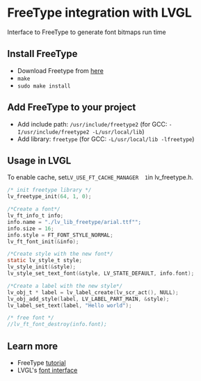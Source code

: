 # FreeType integration with LVGL
Interface to FreeType to generate font bitmaps run time

## Install FreeType
- Download Freetype from [here](https://sourceforge.net/projects/freetype/files/)
- `make`
- `sudo make install`

## Add FreeType to your project
- Add include path: `/usr/include/freetype2` (for GCC: `-I/usr/include/freetype2 -L/usr/local/lib`)
- Add library: `freetype` (for GCC: `-L/usr/local/lib -lfreetype`)

## Usage in LVGL

To enable cache, set`LV_USE_FT_CACHE_MANAGER  1`in lv_freetype.h.

```c
/* init freetype library */
lv_freetype_init(64, 1, 0);

/*Create a font*/
lv_ft_info_t info;
info.name = "./lv_lib_freetype/arial.ttf"";
info.size = 16;
info.style = FT_FONT_STYLE_NORMAL;
lv_ft_font_init(&info);

/*Create style with the new font*/
static lv_style_t style;
lv_style_init(&style);
lv_style_set_text_font(&style, LV_STATE_DEFAULT, info.font);

/*Create a label with the new style*/
lv_obj_t * label = lv_label_create(lv_scr_act(), NULL);
lv_obj_add_style(label, LV_LABEL_PART_MAIN, &style);
lv_label_set_text(label, "Hello world");

/* free font */
//lv_ft_font_destroy(info.font);
```

## Learn more
- FreeType [tutorial](https://www.freetype.org/freetype2/docs/tutorial/step1.html) 
- LVGL's [font interface](https://docs.lvgl.io/v7/en/html/overview/font.html#add-a-new-font-engine)

